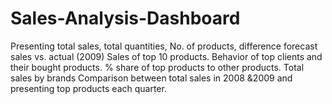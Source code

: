 # Sales-Analysis-Dashboard

Presenting total sales, total quantities, No. of products, difference forecast sales vs. actual (2009)
Sales of top 10 products.
Behavior of top clients and their bought products.
% share of top products to other products.
Total sales by brands
Comparison between total sales in 2008 &2009 and presenting top products each quarter.
